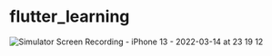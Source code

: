 # flutter_learning
![Simulator Screen Recording - iPhone 13 - 2022-03-14 at 23 19 12](https://user-images.githubusercontent.com/34916493/158266636-ae9caa3c-5d6c-4448-93c4-19ec41cd3534.gif)
